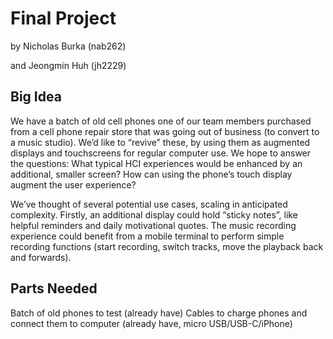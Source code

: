 # Final Project
by Nicholas Burka (nab262)


and Jeongmin Huh (jh2229)

## Big Idea

We have a batch of old cell phones one of our team members purchased from a cell phone repair store that was going out of business (to convert to a music studio). We’d like to “revive” these, by using them as augmented displays and touchscreens for regular computer use. We hope to answer the questions: What typical HCI experiences would be enhanced by an additional, smaller screen? How can using the phone’s touch display augment the user experience?

We’ve thought of several potential use cases, scaling in anticipated complexity. Firstly, an additional display could hold “sticky notes”, like helpful reminders and daily motivational quotes. The music recording experience could benefit from a mobile terminal to perform simple recording functions (start recording, switch tracks, move the playback back and forwards).


## Parts Needed
Batch of old phones to test (already have)
Cables to charge phones and connect them to computer (already have, micro USB/USB-C/iPhone)
